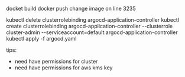 docket build
docker push
change image on line 3235

kubectl delete clusterrolebinding argocd-application-controller
kubectl create clusterrolebinding argocd-application-controller --clusterrole cluster-admin --serviceaccount=default:argocd-application-controller
kubectl apply -f argocd.yaml


tips:
- need have permissions for cluster
- need have permissions for aws kms key
